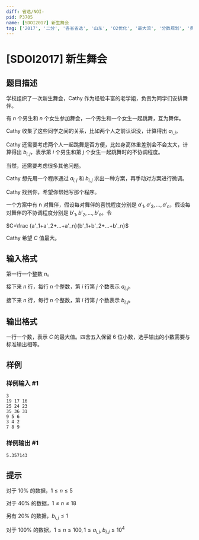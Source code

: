 ```yaml
---
diff: 省选/NOI-
pid: P3705
name: [SDOI2017] 新生舞会
tag: ['2017', '二分', '各省省选', '山东', 'O2优化', '最大流', '分数规划', '费用流']
---
```

# [SDOI2017] 新生舞会
## 题目描述

学校组织了一次新生舞会，Cathy 作为经验丰富的老学姐，负责为同学们安排舞伴。


有 $n$ 个男生和 $n$ 个女生参加舞会，一个男生和一个女生一起跳舞，互为舞伴。


Cathy 收集了这些同学之间的关系，比如两个人之前认识没，计算得出 $a_{i,j}$。

Cathy 还需要考虑两个人一起跳舞是否方便，比如身高体重差别会不会太大，计算得出 $b_{i,j}$，表示第 $i$ 个男生和第 $j$ 个女生一起跳舞时的不协调程度。


当然，还需要考虑很多其他问题。


Cathy 想先用一个程序通过 $a_{i,j}$ 和 $b_{i,j}$ 求出一种方案，再手动对方案进行微调。

Cathy 找到你，希望你帮她写那个程序。


一个方案中有 n 对舞伴，假设每对舞伴的喜悦程度分别是 $a'_1,a'_2,...,a'_n$，假设每对舞伴的不协调程度分别是 $b'_1,b'_2,...,b'_n$。令

$C=\frac {a'_1+a'_2+...+a'_n}{b'_1+b'_2+...+b'_n}$

Cathy 希望 $C$ 值最大。

## 输入格式

第一行一个整数 $n$。


接下来 $n$ 行，每行 $n$ 个整数，第 $i$ 行第 $j$ 个数表示 $a_{i,j}$。


接下来 $n$ 行，每行 $n$ 个整数，第 $i$ 行第 $j$ 个数表示 $b_{i,j}$。

## 输出格式

一行一个数，表示 $C$ 的最大值。四舍五入保留 $6$ 位小数，选手输出的小数需要与标准输出相等。

## 样例

### 样例输入 #1
```
3
19 17 16
25 24 23
35 36 31
9 5 6
3 4 2
7 8 9
```
### 样例输出 #1
```
5.357143
```
## 提示

对于 10% 的数据，$1\le n\le 5$

对于 40% 的数据，$1\le n\le 18$

另有 20% 的数据，$b_{i,j}\le 1$

对于 100% 的数据，$1\le n\le 100,1\le a_{i,j},b_{i,j}\le10^4$

